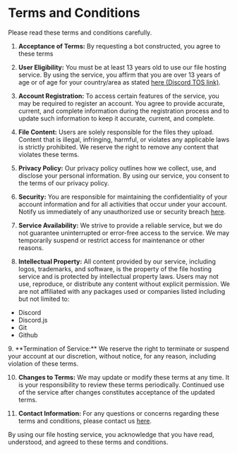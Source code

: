 # Terms and Conditions

Please read these terms and conditions carefully.

1. **Acceptance of Terms:**
   By requesting a bot constructed, you agree to these terms 

2. **User Eligibility:**
   You must be at least 13 years old to use our file hosting service. By using the service, you affirm that you are over 13 years of age or of age for your country/area as stated [here (Discord TOS link)](https://support.discord.com/hc/en-us/articles/360040724612).

3. **Account Registration:**
   To access certain features of the service, you may be required to register an account. You agree to provide accurate, current, and complete information during the registration process and to update such information to keep it accurate, current, and complete.

4. **File Content:**
   Users are solely responsible for the files they upload. Content that is illegal, infringing, harmful, or violates any applicable laws is strictly prohibited. We reserve the right to remove any content that violates these terms.

5. **Privacy Policy:**
   Our privacy policy outlines how we collect, use, and disclose your personal information. By using our service, you consent to the terms of our privacy policy.

6. **Security:**
   You are responsible for maintaining the confidentiality of your account information and for all activities that occur under your account. Notify us immediately of any unauthorized use or security breach [here](./contact.md).

7. **Service Availability:**
   We strive to provide a reliable service, but we do not guarantee uninterrupted or error-free access to the service. We may temporarily suspend or restrict access for maintenance or other reasons.

8. **Intellectual Property:**
   All content provided by our service, including logos, trademarks, and software, is the property of the file hosting service and is protected by intellectual property laws. Users may not use, reproduce, or distribute any content without explicit permission. We are not affiliated with any packages used or companies listed including but not limited to:
<ul>
   <li> Discord </li>

   <li> Discord.js </li>

   <li> Git </li>

   <li> Github </li>
</ul>
9. **Termination of Service:**
   We reserve the right to terminate or suspend your account at our discretion, without notice, for any reason, including violation of these terms.

10. **Changes to Terms:**
    We may update or modify these terms at any time. It is your responsibility to review these terms periodically. Continued use of the service after changes constitutes acceptance of the updated terms.

11. **Contact Information:**
    For any questions or concerns regarding these terms and conditions, please contact us [here](./contact.md).

By using our file hosting service, you acknowledge that you have read, understood, and agreed to these terms and conditions.